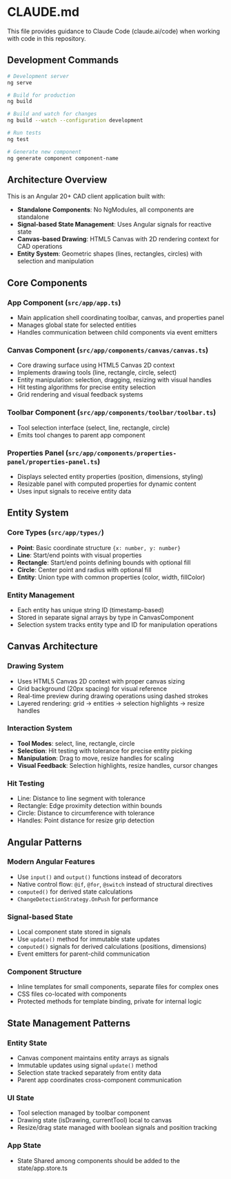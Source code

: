 # CLAUDE.md

This file provides guidance to Claude Code (claude.ai/code) when working with code in this repository.

## Development Commands

```bash
# Development server
ng serve

# Build for production
ng build

# Build and watch for changes
ng build --watch --configuration development

# Run tests
ng test

# Generate new component
ng generate component component-name
```

## Architecture Overview

This is an Angular 20+ CAD client application built with:

- **Standalone Components**: No NgModules, all components are standalone
- **Signal-based State Management**: Uses Angular signals for reactive state
- **Canvas-based Drawing**: HTML5 Canvas with 2D rendering context for CAD operations
- **Entity System**: Geometric shapes (lines, rectangles, circles) with selection and manipulation

## Core Components

### App Component (`src/app/app.ts`)

- Main application shell coordinating toolbar, canvas, and properties panel
- Manages global state for selected entities
- Handles communication between child components via event emitters

### Canvas Component (`src/app/components/canvas/canvas.ts`)

- Core drawing surface using HTML5 Canvas 2D context
- Implements drawing tools (line, rectangle, circle, select)
- Entity manipulation: selection, dragging, resizing with visual handles
- Hit testing algorithms for precise entity selection
- Grid rendering and visual feedback systems

### Toolbar Component (`src/app/components/toolbar/toolbar.ts`)

- Tool selection interface (select, line, rectangle, circle)
- Emits tool changes to parent app component

### Properties Panel (`src/app/components/properties-panel/properties-panel.ts`)

- Displays selected entity properties (position, dimensions, styling)
- Resizable panel with computed properties for dynamic content
- Uses input signals to receive entity data

## Entity System

### Core Types (`src/app/types/`)

- **Point**: Basic coordinate structure `{x: number, y: number}`
- **Line**: Start/end points with visual properties
- **Rectangle**: Start/end points defining bounds with optional fill
- **Circle**: Center point and radius with optional fill
- **Entity**: Union type with common properties (color, width, fillColor)

### Entity Management

- Each entity has unique string ID (timestamp-based)
- Stored in separate signal arrays by type in CanvasComponent
- Selection system tracks entity type and ID for manipulation operations

## Canvas Architecture

### Drawing System

- Uses HTML5 Canvas 2D context with proper canvas sizing
- Grid background (20px spacing) for visual reference
- Real-time preview during drawing operations using dashed strokes
- Layered rendering: grid → entities → selection highlights → resize handles

### Interaction System

- **Tool Modes**: select, line, rectangle, circle
- **Selection**: Hit testing with tolerance for precise entity picking
- **Manipulation**: Drag to move, resize handles for scaling
- **Visual Feedback**: Selection highlights, resize handles, cursor changes

### Hit Testing

- Line: Distance to line segment with tolerance
- Rectangle: Edge proximity detection within bounds
- Circle: Distance to circumference with tolerance
- Handles: Point distance for resize grip detection

## Angular Patterns

### Modern Angular Features

- Use `input()` and `output()` functions instead of decorators
- Native control flow: `@if`, `@for`, `@switch` instead of structural directives
- `computed()` for derived state calculations
- `ChangeDetectionStrategy.OnPush` for performance

### Signal-based State

- Local component state stored in signals
- Use `update()` method for immutable state updates
- `computed()` signals for derived calculations (positions, dimensions)
- Event emitters for parent-child communication

### Component Structure

- Inline templates for small components, separate files for complex ones
- CSS files co-located with components
- Protected methods for template binding, private for internal logic

## State Management Patterns

### Entity State

- Canvas component maintains entity arrays as signals
- Immutable updates using signal `update()` method
- Selection state tracked separately from entity data
- Parent app coordinates cross-component communication

### UI State

- Tool selection managed by toolbar component
- Drawing state (isDrawing, currentTool) local to canvas
- Resize/drag state managed with boolean signals and position tracking

### App State

- State Shared among components should be added to the state/app.store.ts
